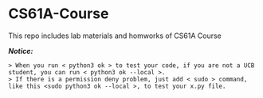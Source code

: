 # CS61A-Course
This repo includes lab materials and homworks of CS61A Course 

***Notice:***

    > When you run < python3 ok > to test your code, if you are not a UCB student, you can run < python3 ok --local >.
    > If there is a permission deny problem, just add < sudo > command, like this <sudo python3 ok --local >, to test your x.py file.

